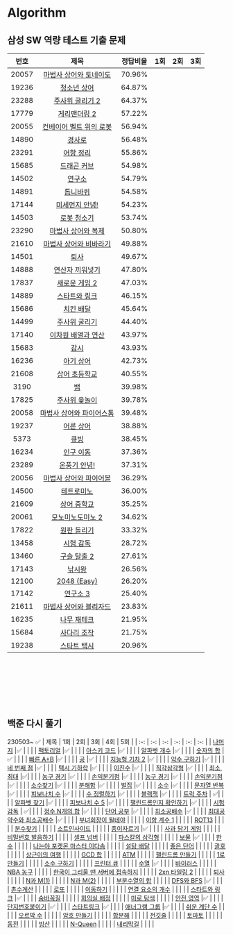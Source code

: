 # Algorithm


## 삼성 SW 역량 테스트 기출 문제
| 번호 | 제목 | 정답비율 | 1회 | 2회 | 3회 |
| :-: | :-: | :-: | :-: | :-: | :-: |
| 20057 | 	[마법사 상어와 토네이도](https://www.acmicpc.net/problem/20057   )  | 	70.96% |   |   |   |
| 19236 | 	[청소년 상어]( https://www.acmicpc.net/problem/19236  )  | 	64.87% |   |   |   |
| 23288 | 	[주사위 굴리기 2](https://www.acmicpc.net/problem/23288   )  | 	64.37% |   |   |   |
| 17779 | 	[게리맨더링 2](https://www.acmicpc.net/problem/17779   )  | 	57.22% |   |   |   |
| 20055 | 	[컨베이어 벨트 위의 로봇]( https://www.acmicpc.net/problem/20055  )  | 	56.94% |   |   |   |
| 14890 | 	[경사로]( https://www.acmicpc.net/problem/14890  )  | 	56.48% |   |   |   |
| 23291 | 	[어항 정리](https://www.acmicpc.net/problem/23291   )  | 	55.86% |   |   |   |
| 15685 | 	[드래곤 커브]( https://www.acmicpc.net/problem/15685  )  | 	54.98% |   |   |   |
| 14502 | 	[연구소]( https://www.acmicpc.net/problem/14502  )  | 	54.79% |   |   |   |
| 14891 | 	[톱니바퀴]( https://www.acmicpc.net/problem/14891  )  | 	54.58% |   |   |   |
| 17144 | 	[미세먼지 안녕!]( https://www.acmicpc.net/problem/17144  )  | 	54.23% |   |   |   |
| 14503 | 	[로봇 청소기]( https://www.acmicpc.net/problem/14503  )  | 	53.74% |   |   |   |
| 23290 | 	[마법사 상어와 복제]( https://www.acmicpc.net/problem/23290  )  | 	50.80% |   |   |   |
| 21610 | 	[마법사 상어와 비바라기](https://www.acmicpc.net/problem/21610   )  | 	49.88% |   |   |   |
| 14501 | 	[퇴사]( https://www.acmicpc.net/problem/14501  )  | 	49.67% |   |   |   |
| 14888 | 	[연산자 끼워넣기]( https://www.acmicpc.net/problem/17837  )  | 	47.80% |   |   |   |
| 17837 | 	[새로운 게임 2](https://www.acmicpc.net/problem/17837   )  | 	47.03% |   |   |   |
| 14889 | 	[스타트와 링크]( https://www.acmicpc.net/problem/14889  )  | 	46.15% |   |   |   |
| 15686 | 	[치킨 배달]( https://www.acmicpc.net/problem/15686  )  | 	45.64% |   |   |   |
| 14499 | 	[주사위 굴리기]( https://www.acmicpc.net/problem/14499  )  | 	44.40% |   |   |   |
| 17140 | 	[이차원 배열과 연산]( https://www.acmicpc.net/problem/17140  )  | 	43.97% |   |   |   |
| 15683 | 	[감시]( https://www.acmicpc.net/problem/15683  )  | 	43.93% |   |   |   |
| 16236 | 	[아기 상어](https://www.acmicpc.net/problem/16236   )  | 	42.73% |   |   |   |
| 21608 | 	[상어 초등학교]( https://www.acmicpc.net/problem/21608  )  | 	40.55% |   |   |   |
| 3190	|   [뱀 ]( https://www.acmicpc.net/problem/3190  )  | 	39.98% |   |   |   |
| 17825 | 	[주사위 윷놀이](https://www.acmicpc.net/problem/17825   )  | 	39.78% |   |   |   |
| 20058 | 	[마법사 상어와 파이어스톰]( https://www.acmicpc.net/problem/20058  )  | 	39.48% |   |   |   |
| 19237 | 	[어른 상어](https://www.acmicpc.net/problem/19237   )  | 	38.88% |   |   |   |
| 5373	|   [큐빙](https://www.acmicpc.net/problem/5373   )  | 	38.45% |   |   |   |
| 16234 | 	[인구 이동](https://www.acmicpc.net/problem/16234   )  | 	37.36% |   |   |   |
| 23289 | 	[온풍기 안녕!](https://www.acmicpc.net/problem/23289   )  | 	37.31% |   |   |   |
| 20056 | 	[마법사 상어와 파이어볼](https://www.acmicpc.net/problem/20056   )  | 	36.29% |   |   |   |
| 14500 | 	[테트로미노](https://www.acmicpc.net/problem/14500   )  | 	36.00% |   |   |   |
| 21609 | 	[상어 중학교](https://www.acmicpc.net/problem/21609   )  | 	35.25% |   |   |   |
| 20061 | 	[모노미노도미노 2](https://www.acmicpc.net/problem/20061   )  | 	34.62% |   |   |   |
| 17822 | 	[원판 돌리기](https://www.acmicpc.net/problem/17822   )  | 	33.32% |   |   |   |
| 13458 | 	[시험 감독](https://www.acmicpc.net/problem/13458   )  | 	28.72% |   |   |   |
| 13460 | 	[구슬 탈출 2](https://www.acmicpc.net/problem/13460   )  | 	27.61% |   |   |   |
| 17143 | 	[낚시왕](https://www.acmicpc.net/problem/17143   )  | 	26.56% |   |   |   |
| 12100 | 	[2048 (Easy)](https://www.acmicpc.net/problem/12100   )  | 	26.20% |   |   |   |
| 17142 | 	[연구소 3](https://www.acmicpc.net/problem/17142   )  | 	25.40% |   |   |   |
| 21611 | 	[마법사 상어와 블리자드](https://www.acmicpc.net/problem/21611   )  | 	23.83% |   |   |   |
| 16235 | 	[나무 재테크](https://www.acmicpc.net/problem/16235   )  | 	21.95% |   |   |   |
| 15684 | 	[사다리 조작](https://www.acmicpc.net/problem/15684   )  | 	21.75% |   |   |   |
| 19238 | 	[스타트 택시](https://www.acmicpc.net/problem/19238   )  | 	20.96% |   |   |   |





<br><br/><br><br/><br><br/>


## 백준 다시 풀기
230503~ ✅
| 제목 | 1회 | 2회 | 3회 | 4회 | 5회 |
| :-: | :-: | :-: | :-: | :-: | :-: |
| [나머지](https://www.acmicpc.net/problem/10430) |✅ | | |
| [팩토리얼](https://www.acmicpc.net/problem/10872) |✅ | | |
| [아스키 코드](https://www.acmicpc.net/problem/11654) |✅ | | |
| [알파벳 개수](https://www.acmicpc.net/problem/10808) |✅ | | |
| [숫자의 합](https://www.acmicpc.net/problem/11720) |✅ | | |
| [빠른 A+B](https://www.acmicpc.net/problem/15552) |✅ | | |
| [공](https://www.acmicpc.net/problem/1547) |✅ | | |
| [지능형 기차 2](https://www.acmicpc.net/problem/2460) |✅ | | |
| [약수 구하기](https://www.acmicpc.net/problem/2501) |✅ | | |
| [네 번째 점](https://www.acmicpc.net/problem/3009) |✅ | | |
| [택시 기하학](https://www.acmicpc.net/problem/3053) |✅ | | |
| [이진수](https://www.acmicpc.net/problem/3460) |✅ | | |
| [직각삼각형](https://www.acmicpc.net/problem/4153) |✅ | | |
| [최소, 최대](https://www.acmicpc.net/problem/10818) |✅| | |
| [농구 경기](https://www.acmicpc.net/problem/1159) |✅ | | |
| [손익분기점](https://www.acmicpc.net/problem/1712) |✅ | | |
| [농구 경기](https://www.acmicpc.net/problem/1159) |✅ | | |
| [손익분기점](https://www.acmicpc.net/problem/1712) |✅ | | |
| [소수찾기](https://www.acmicpc.net/problem/1978) |✅ | | |
| [분해합](https://www.acmicpc.net/problem/2231) |✅ | | |
| [벌집](https://www.acmicpc.net/problem/2292) |✅ | | |
| [소수](https://www.acmicpc.net/problem/2581) |✅ | | |
| [문자열 반복](https://www.acmicpc.net/problem/2675) |✅ | | |
| [피보나치 수](https://www.acmicpc.net/problem/2747) |✅ | | |
| [수 정렬하기](https://www.acmicpc.net/problem/2750) |✅ | | |
| [블랙잭](https://www.acmicpc.net/problem/2798) |✅ | | |
| [트럭 주차](https://www.acmicpc.net/problem/2979) | ✅| | |
| [알파벳 찾기](https://www.acmicpc.net/problem/10809) |✅ | | |
| [피보나치 수 5](https://www.acmicpc.net/problem/10870) |✅ | | |
| [팰린드롬인지 확인하기](https://www.acmicpc.net/problem/10988) |✅ | | |
| [시험 감독](https://www.acmicpc.net/problem/13458) | ✅| | |
| [정수 N개의 합](https://www.acmicpc.net/problem/15596) |✅ | | |
| [단어 공부](https://www.acmicpc.net/problem/1157) |✅ | | |
| [최소공배수](https://www.acmicpc.net/problem/1934) |✅ | | |
| [최대공약수와 최소공배수](https://www.acmicpc.net/problem/2609) |✅ | | |
| [부녀회장이 될테야](https://www.acmicpc.net/problem/2775) | | | |
| [이항 계수 1](https://www.acmicpc.net/problem/11050) | | | |
| [ROT13](https://www.acmicpc.net/problem/11655) | | | |
| [분수찾기](https://www.acmicpc.net/problem/1193) | | | |
| [소트인사이드](https://www.acmicpc.net/problem/1427) | | | |
| [종이자르기](https://www.acmicpc.net/problem/2628) |✅ | | |
| [사과 담기 게임](https://www.acmicpc.net/problem/2828) | | | |
| [비밀번호 발음하기](https://www.acmicpc.net/problem/4659) | | | |
| [셀프 넘버](https://www.acmicpc.net/problem/4673) | | | |
| [파스칼의 삼각형](https://www.acmicpc.net/problem/16395) | | | |
| [보물](https://www.acmicpc.net/problem/1026) |✅ | | |
| [한수](https://www.acmicpc.net/problem/1065) | | | |
| [나는야 포켓몬 마스터 이다솜](https://www.acmicpc.net/problem/1620) | | | |
| [설탕 배달](https://www.acmicpc.net/problem/2839) | | | |
| [좋은 단어](https://www.acmicpc.net/problem/3986) | | | |
| [괄호](https://www.acmicpc.net/problem/9012) | | | |
| [상근이의 여행](https://www.acmicpc.net/problem/9372) | | | |
| [GCD 합](https://www.acmicpc.net/problem/9613) | | | |
| [ATM](https://www.acmicpc.net/problem/11399) | | | |
| [팰린드롬 만들기](https://www.acmicpc.net/problem/1213) | | | |
| [1로 만들기](https://www.acmicpc.net/problem/1463) | | | |
| [소수 구하기](https://www.acmicpc.net/problem/1929) | | | |
| [프린터 큐](https://www.acmicpc.net/problem/1966) | | | |
| [수열](https://www.acmicpc.net/problem/2559) |✅ | | |
| [바이러스](https://www.acmicpc.net/problem/2606) | | | |
| [NBA 농구](https://www.acmicpc.net/problem/2852) | | | |
| [한국이 그리울 땐 서버에 접속하지](https://www.acmicpc.net/problem/9996) | | | |
| [2xn 타일링 2](https://www.acmicpc.net/problem/11727) | | | |
| [퇴사](https://www.acmicpc.net/problem/14501) | | | |
| [N과 M(1)](https://www.acmicpc.net/problem/15649) | | | |
| [N과 M(2)](https://www.acmicpc.net/problem/15650) | | | |
| [부분수열의 합](https://www.acmicpc.net/problem/1182) | | | |
| [DFS와 BFS](https://www.acmicpc.net/problem/1260) |✅ | | |
| [촌수계산](https://www.acmicpc.net/problem/2644) | | | |
| [로또](https://www.acmicpc.net/problem/6603) | | | |
| [이동하기](https://www.acmicpc.net/problem/11048) | | | |
| [연결 요소의 개수](https://www.acmicpc.net/problem/11724) | | | |
| [스타트와 링크](https://www.acmicpc.net/problem/14889) |✅ | | |
| [숨바꼭질](https://www.acmicpc.net/problem/1697) | | | |
| [회의실 배정](https://www.acmicpc.net/problem/1931) | | | |
| [미로 탐색](https://www.acmicpc.net/problem/2178) | | | |
| [안전 영역](https://www.acmicpc.net/problem/2468) |✅ | | |
| [단지번호붙이기](https://www.acmicpc.net/problem/2667) |✅ | | |
| [스타트링크](https://www.acmicpc.net/problem/5014) |✅ | | |
| [애너그램 그룹](https://www.acmicpc.net/problem/6566) |✅ | | |
| [쉬운 계단 수](https://www.acmicpc.net/problem/10844) | | | |
| [오르막 수](https://www.acmicpc.net/problem/11057) | | | |
| [암호 만들기](https://www.acmicpc.net/problem/1759) | | | |
| [합분해](https://www.acmicpc.net/problem/2225) | | | |
| [전깃줄](https://www.acmicpc.net/problem/2565) | | | |
| [토마토](https://www.acmicpc.net/problem/7569) | | | |
| [동전](https://www.acmicpc.net/problem/9084) | | | |
| [빙산](https://www.acmicpc.net/problem/2573) | | | |
| [N-Queen](https://www.acmicpc.net/problem/9663) | | | |
| [내리막길](https://www.acmicpc.net/problem/1520) | | | |

